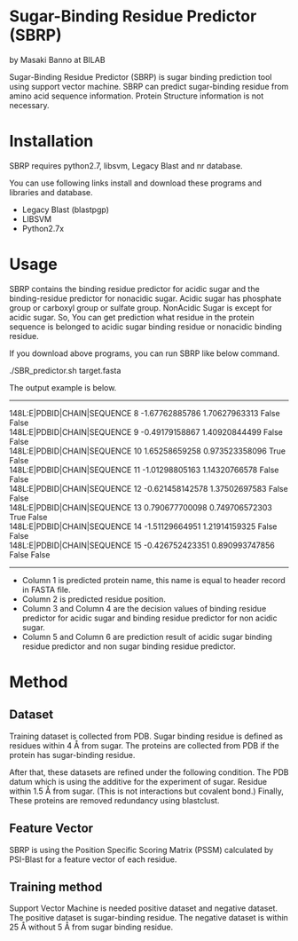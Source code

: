 Sugar-Binding Residue Predictor (SBRP)
=============

by Masaki Banno at BILAB

Sugar-Binding Residue Predictor (SBRP) is sugar binding prediction tool using support vector machine. SBRP can predict sugar-binding residue from amino acid sequence information. Protein Structure information is not necessary.

#  Installation

SBRP requires python2.7, libsvm, Legacy Blast and nr database.

You can use following links install and download these programs and libraries and database.

- Legacy Blast (blastpgp)
- LIBSVM
- Python2.7x

# Usage

SBRP contains the binding residue predictor for acidic sugar and the binding-residue predictor for nonacidic sugar. Acidic sugar has phosphate group or carboxyl group or sulfate group. NonAcidic Sugar is except for acidic sugar. So, You can get prediction what residue in the protein sequence is belonged to acidic sugar binding residue or nonacidic binding residue.
 
If you download above programs, you can run SBRP like below command.

./SBR_predictor.sh target.fasta

The output example is below.


---

148L:E|PDBID|CHAIN|SEQUENCE 8 -1.67762885786 1.70627963313 False False  
148L:E|PDBID|CHAIN|SEQUENCE 9 -0.49179158867 1.40920844499 False False  
148L:E|PDBID|CHAIN|SEQUENCE 10 1.65258659258 0.973523358096 True False  
148L:E|PDBID|CHAIN|SEQUENCE 11 -1.01298805163 1.14320766578 False False  
148L:E|PDBID|CHAIN|SEQUENCE 12 -0.621458142578 1.37502697583 False False  
148L:E|PDBID|CHAIN|SEQUENCE 13 0.790677700098 0.749706572303 True False  
148L:E|PDBID|CHAIN|SEQUENCE 14 -1.51129664951 1.21914159325 False False  
148L:E|PDBID|CHAIN|SEQUENCE 15 -0.426752423351 0.890993747856 False False  

---


- Column 1 is predicted protein name, this name is equal to header record in FASTA file.
- Column 2 is predicted residue position.
- Column 3 and Column 4 are the decision values of binding residue predictor for acidic sugar and binding residue predictor for non acidic sugar.
- Column 5 and Column 6 are prediction result of acidic sugar binding residue predictor and non sugar binding residue predictor.


# Method

## Dataset

Training dataset is collected from PDB. Sugar binding residue is defined as residues within 4 Å from sugar. The proteins are collected from PDB if the protein has sugar-binding residue.
 
After that, these datasets are refined under the following condition.
The PDB datum which is using the additive for the experiment of sugar.
Residue within 1.5 Å from sugar. (This is not interactions but covalent bond.)
Finally, These proteins are removed redundancy using blastclust.


## Feature Vector

SBRP is using the Position Specific Scoring Matrix (PSSM)  calculated by PSI-Blast for a feature vector of each residue.

## Training method

Support Vector Machine is needed positive dataset and negative dataset. The positive dataset is sugar-binding residue. The negative dataset is within 25 Å without 5 Å from sugar binding residue.
 
